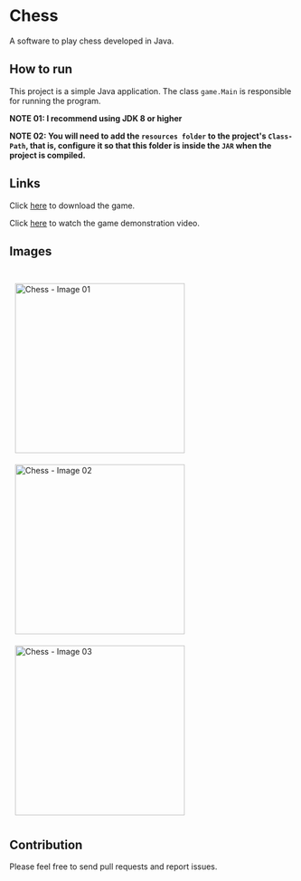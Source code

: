 # Chess

A software to play chess developed in Java.

## How to run

This project is a simple Java application. The class `game.Main` is responsible for running the program.

**NOTE 01: I recommend using JDK 8 or higher**

**NOTE 02: You will need to add the `resources folder` to the project's `Class-Path`, that is, configure it so that this folder is inside the `JAR` when the project is compiled.**

## Links

Click [here](https://julio-igreja.itch.io/chess) to download the game.

Click [here](https://www.youtube.com/watch?v=uhlNLTTNMDk) to watch the game demonstration video.

## Images

<div style="display: inline"><br>
  <img align="center" alt="Chess - Image 01" height="300" width="300" style="margin: 10px;" src="https://img.itch.zone/aW1hZ2UvMjQyNTY1OC8xNDM1NzA4NS5wbmc=/original/LL2AZ4.png"/>
  <img align="center" alt="Chess - Image 02" height="300" width="300" style="margin: 10px;" src="https://img.itch.zone/aW1hZ2UvMjQyNTY1OC8xNDM1NzA4NC5wbmc=/original/0i8wB7.png"/>
  <img align="center" alt="Chess - Image 03" height="300" width="300" style="margin: 10px;" src="https://img.itch.zone/aW1hZ2UvMjQyNTY1OC8xNDM1NzA4My5wbmc=/original/UHJfPc.png"/>
</div>

## Contribution
Please feel free to send pull requests and report issues.
